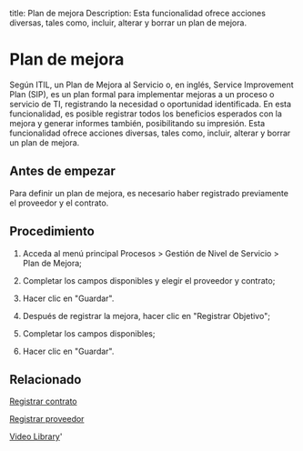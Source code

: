 title:  Plan de mejora 
Description: Esta funcionalidad ofrece acciones diversas, tales como, incluir, alterar y borrar un plan de mejora. 
# Plan de mejora

Según ITIL, un Plan de Mejora al Servicio o, en inglés, Service Improvement Plan (SIP), es un plan formal para implementar mejoras a un proceso o servicio de TI, registrando la necesidad o oportunidad identificada.
En esta funcionalidad, es posible registrar todos los beneficios esperados con la mejora y generar informes también, posibilitando su impresión.
Esta funcionalidad ofrece acciones diversas, tales como, incluir, alterar y borrar un plan de mejora.

Antes de empezar
----------------

Para definir un plan de mejora, es necesario haber registrado previamente el
proveedor y el contrato.

Procedimiento
-------------

1.  Acceda al menú principal Procesos \> Gestión de Nivel de Servicio \> Plan de
    Mejora;

2.  Completar los campos disponibles y elegir el proveedor y contrato;

3.  Hacer clic en "Guardar".

4.  Después de registrar la mejora, hacer clic en "Registrar Objetivo";

5.  Completar los campos disponibles;

6.  Hacer clic en "Guardar".

Relacionado
-----------

[Registrar contrato](/es-es/citsmart-platform-9/additional-features/contract-management/use/register-contract.html)

[Registrar proveedor](/es-es/citsmart-platform-9/processes/portfolio-and-catalog/configuration/register-provider.html)

<i class='fa fa-youtube-play  fa-2x' style='color:#97ce17;vertical-align: middle;'> </i> [Video Library](https://www.youtube.com/playlist?list=PLB5qK2uzf2RMjX0O3lujZJk298ZUVu21l)'

<!-- !!! tip "About"

    <b>Product/Version:</b> CITSmart | 8.00 &nbsp;&nbsp;
    <b>Updated:</b>01/25/2019 - Larissa Lourenço
